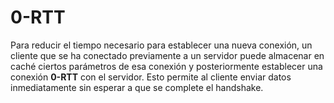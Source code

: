 # 0-RTT

Para reducir el tiempo necesario para establecer una nueva conexión, un cliente
que se ha conectado previamente a un servidor puede almacenar en caché ciertos
parámetros de esa conexión y posteriormente establecer una conexión **0-RTT**
con el servidor. Esto permite al cliente enviar datos inmediatamente sin esperar
a que se complete el handshake.

